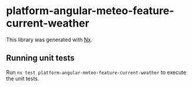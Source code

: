 # platform-angular-meteo-feature-current-weather

This library was generated with [Nx](https://nx.dev).

## Running unit tests

Run `nx test platform-angular-meteo-feature-current-weather` to execute the unit tests.
